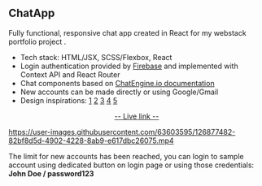 
## ChatApp

Fully functional, responsive chat app created in React for my webstack portfolio project . 

- Tech stack: HTML/JSX, SCSS/Flexbox, React
- Login authentication provided by [Firebase](https://firebase.google.com/) and implemented with Context API and React Router
- Chat components based on [ChatEngine.io documentation](https://chatengine.io/docs/getting_started)
- New accounts can be made directly or using Google/Gmail
- Design inspirations: [1](https://dribbble.com/shots/15584991-Dashboard-Conversations) [2](https://dribbble.com/shots/14473800-Chat-Messenger-Web-App) [3](https://dribbble.com/shots/15343641-Messenger-Dark-theme) [4](https://www.youtube.com/watch?v=OBxTEe_9CgE) [5](https://dribbble.com/shots/15568094-Messaging-Dark-Light-Theme-Exploration) 

<p align="center">
  <a href="https://matt765.github.io/react-chat-app">-- Live link --</a> 
</p>

https://user-images.githubusercontent.com/63603595/126877482-82bf8d5d-4902-4228-8ab9-e617dbc26075.mp4

The limit for new accounts has been reached, you can login to sample account using dedicated button on login page or using those credentials:
**John Doe / password123**




